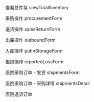 查看总库存
viewTotalInventory

采购操作
procurementForm

退货操作
salesReturnForm

出库操作
outboundForm

入库操作
putInStorageForm

报损操作
reportedLossForm

医院采购订单 - 发货
shipmentsForm

医院采购订单 - 采购详情
shipmentsDetail


医院退货订单



